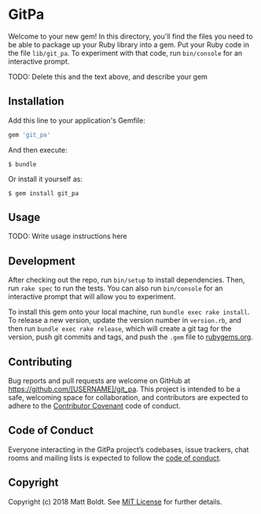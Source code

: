 # GitPa

Welcome to your new gem! In this directory, you'll find the files you need to be able to package up your Ruby library into a gem. Put your Ruby code in the file `lib/git_pa`. To experiment with that code, run `bin/console` for an interactive prompt.

TODO: Delete this and the text above, and describe your gem

## Installation

Add this line to your application's Gemfile:

```ruby
gem 'git_pa'
```

And then execute:

    $ bundle

Or install it yourself as:

    $ gem install git_pa

## Usage

TODO: Write usage instructions here

## Development

After checking out the repo, run `bin/setup` to install dependencies. Then, run `rake spec` to run the tests. You can also run `bin/console` for an interactive prompt that will allow you to experiment.

To install this gem onto your local machine, run `bundle exec rake install`. To release a new version, update the version number in `version.rb`, and then run `bundle exec rake release`, which will create a git tag for the version, push git commits and tags, and push the `.gem` file to [rubygems.org](https://rubygems.org).

## Contributing

Bug reports and pull requests are welcome on GitHub at https://github.com/[USERNAME]/git_pa. This project is intended to be a safe, welcoming space for collaboration, and contributors are expected to adhere to the [Contributor Covenant](http://contributor-covenant.org) code of conduct.

## Code of Conduct

Everyone interacting in the GitPa project’s codebases, issue trackers, chat rooms and mailing lists is expected to follow the [code of conduct](https://github.com/[USERNAME]/git_pa/blob/master/CODE_OF_CONDUCT.md).

## Copyright

Copyright (c) 2018 Matt Boldt. See [MIT License](LICENSE.txt) for further details.